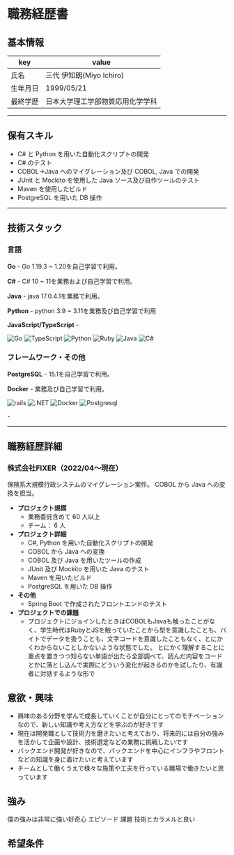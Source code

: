 # 職務経歴書

## 基本情報

|key|value|
|---|---|
|氏名|三代 伊知朗(Miyo Ichiro)|
|生年月日|1999/05/21|
|最終学歴|日本大学理工学部物質応用化学学科|

---

## 保有スキル

- C# と Python を用いた自動化スクリプトの開発
- C# のテスト
- COBOL→Java へのマイグレーション及び COBOL, Java での開発
- JUnit と Mockito を使用した Java ソース及び自作ツールのテスト
- Maven を使用したビルド
- PostgreSQL を用いた DB 操作


---

## 技術スタック

### 言語
**Go**
    - Go 1.19.3 ~ 1.20を自己学習で利用。

**C#**
    - C# 10 ~ 11を業務および自己学習で利用。

**Java**
    - java 17.0.4.1を業務で利用。

**Python**
    - python 3.9 ~ 3.11を業務及び自己学習で利用

**JavaScript/TypeScript**
    - 

<p>
    <img alt="Go" src="https://img.shields.io/badge/-Go-76E1FE.svg?logo=go&style=flat-square" />
    <img alt="TypeScript" src="https://img.shields.io/badge/-Typescript-00008B.svg?logo=typescript&style=flat-square" />
    <img alt="Python" src="https://img.shields.io/badge/-Python-1E90FF.svg?logo=python&style=flat-square" />
    <img alt="Ruby" src="https://img.shields.io/badge/-Ruby-CC342D.svg?logo=ruby&style=flat-square" />
    <img alt="Java" src="https://img.shields.io/badge/-Java-007396.svg?logo=java&style=pflat-square" />
    <img alt="C#" src="https://img.shields.io/badge/-C%EF%BC%83-BA55D3.svg?logo=&style=flat-square" />
</p>




### フレームワーク・その他
**PostgreSQL**
    - 15.1を自己学習で利用。

**Docker**
    - 業務及び自己学習で利用。

<p>
    <img alt="rails" src="https://img.shields.io/badge/-Rails-CC0000.svg?logo=rails&style=pflat-square" />
    <img alt=".NET" src="https://img.shields.io/badge/-.NET-BA55D3.svg?logo=&style=flat-square" />
    <img alt="Docker" src="https://img.shields.io/badge/-Docker-1488C6.svg?logo=docker&style=pflat-square" />
    <img alt="Postgresql" src="https://img.shields.io/badge/-Postgresql-336791.svg?logo=postgresql&style=pflat-square" />
</p>
- 

---

## 職務経歴詳細

### 株式会社FIXER（2022/04〜現在）
保険系大規模行政システムのマイグレーション案件。
COBOL から Java への変換を担当。
- **プロジェクト規模**
    - 業務委託含めて 60 人以上
    - チーム： 6 人
- **プロジェクト詳細**
    - C#, Python を用いた自動化スクリプトの開発
    - COBOL から Java への変換
    - COBOL 及び Java を用いたツールの作成
    - JUnit 及び Mockito を用いた Java のテスト
    - Maven を用いたビルド
    - PostgreSQL を用いた DB 操作
- **その他** 
    - Spring Boot で作成されたフロントエンドのテスト
- **プロジェクトでの課題**
    - プロジェクトにジョインしたときはCOBOLもJavaも触ったことがなく、学生時代はRubyとJSを触っていたことから型を意識したことも、バイトでデータを扱うことも、文字コードを意識したこともなく、とにかくわからないことしかないような状態でした。
    とにかく理解することに重点を置きつつ知らない単語が出たら全部調べて、読んだ内容をコードとかに落とし込んで実際にどういう変化が起きるのかを試したり、有識者に対話するような形で


##

 
## 意欲・興味
- 興味のある分野を学んで成長していくことが自分にとってのモチベーションなので、新しい知識や考え方などを学ぶのが好きです
- 現在は開発職として技術力を磨きたいと考えており、将来的には自分の強みを活かして企画や設計、技術選定などの業務に挑戦したいです
- バックエンド開発が好きなので、バックエンドを中心にインフラやフロントなどの知識を身に着けたいと考えています
- チームとして働くうえで様々な施策や工夫を行っている職場で働きたいと思っています
## 強み
僕の強みは非常に強い好奇心
エピソード
課題
技術とカラメルと良い

## 希望条件